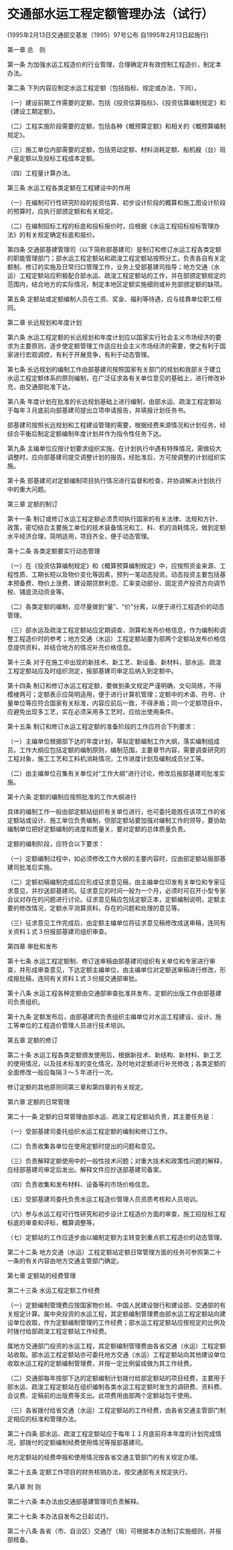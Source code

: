 # 交通部水运工程定额管理办法（试行）

(1995年2月13日交通部交基发〔1995〕97号公布 自1995年2月13日起施行)


第一章 总  则



第一条 为加强水运工程造价的行业管理，合理确定并有效控制工程造价，制定本办法。

第二条 下列内容应制定水运工程定额（包括指标、规定或办法，下同）。

（一）建设前期工作需要的定额，包括《投资估算指标》、《投资估算编制规定》和《建设工期定额》。

（二）工程实施阶段需要的定额，包括各种《概预算定额》和相关的《概预算编制规定》。

（三）施工单位内部需要的定额，包括劳动定额、材料消耗定额、船机艘（台）班产量定额以及投标工程成本定额。

（四）工程量计算办法。

第三条 水运工程各类定额在工程建设中的作用

（一）在编制可行性研究阶段的投资估算、初步设计阶段的概算和施工图设计阶段的预算时，应执行部颁定额和有关规定。

（二）在编制招标工程的标底和投标报价时，应根据《水运工程招标投标管理办法》的有关规定确定标底和报价。

第四条 交通部基建管理司（以下简称部基建司）是制订和修订水运工程各类定额的职能管理部门；部水运工程定额站和疏浚工程定额站按照分工，负责各自有关定额制、修订的实施及日常归口管理工作，业务上受部基建司指导；地方交通（水运）工程定额站应积极配合部水运、疏浚工程定额站的工作，并在部颁定额规定的范围内，结合地方的实际情况，制定本地区定额实施细则或补充部颁定额的缺项。

第五条 定额站或定额编制人员在工资、奖金、福利等待遇，应与挂靠单位职工相同。



第二章 长远规划和年度计划



第六条 水运工程定额的长远规划和年度计划应以国家实行社会主义市场经济的要求为主要原则，逐步使定额管理工作适应社会主义市场经济的需要，使之有利于国家进行宏观调控，有利于开展竞争，有利于动态管理。

第七条 长远规划的编制工作由部基建司按照国家有关部门的规划和我部关于建立水运工程定额体系的原则编制，在广泛征求各有关单位意见的基础上，进行修改补充，由交通部批准下达。

第八条 年度计划在批准的长远规划基础上进行编制，由部水运、疏浚工程定额站于每年３月底前向部基建司提出立项申请报告，并填报计划任务书。

部基建司按照长远规划和工程建设管理的需要，根据经费来源情况和计划任务，经综合平衡后制定定额编制年度计划并作为指令性任务下达。

第九条 主编单位应按计划要求组织实施，在计划执行中遇有特殊情况，需做较大调整时，应向部基建司提交调整计划的报告，经批准后，方可按调整的计划组织实施。

第十条 部基建司对定额编制项目执行情况进行监督和检查，并协调解决计划执行中的重大问题。



第三章 定额的制订



第十一条 制订或修订水运工程定额必须贯彻执行国家的有关法律、法规和方针、政策，密切结合主要施工单位的技术装备情况和工、料、机的消耗情况，做到定额水平经济合理，简明适用，项目齐全，便于动态管理。

第十二条 各类定额要实行动态管理

（一）在《投资估算编制规定》和《概算预算编制规定》中，应按照资金来源、工程性质、工期长短以及物价变化等因素，预列一笔动态投资。动态投资主要包括基本预备费、物价上涨费、建设期贷款利息、汇率变动部分、固定资产投资方向调节税、铺底流动资金等。

（二）各类定额的编制，应尽量做到“量”、“价”分离，以便于进行工程造价的动态管理。

（三）部水运及疏浚工程定额站应定期调查、测算和发布价格信息，作为编制和调整工程造价时的参考；地方交通（水运）工程定额站要为部两个定额站发布价格信息提供资料，并结合地方的情况补充价格信息。

第十三条 对于在施工中出现的新技术、新工艺、新设备、新材料，部水运、疏浚工程定额站应及时组织测定，报部基建司审定后纳入到定额中。

第十四条 制订和修订水运工程定额，要做到条文规定严谨明确，文句简练，不得模棱两可；定额表示应简明适用，便于进行计算机管理；定额中的术语、符号、计量单位等应符合国家有关标准，内容应前后一致，不得矛盾；同一个定额项目中，应避免出现多工艺，实在必须采用多工艺时，应给出使用条件。

第十五条 制订和修订水运工程定额的准备阶段的工作应符合下列要求：

（一）主编单位根据部下达的年度计划，草拟定额编制工作大纲，落实编制组成员。工作大纲应包括定额的编制原则，编制范围，主要章节内容，需要调查研究的工程对象，施工工艺和工料机消耗情况，工作进度计划及编制成员分工等。

（二）由主编单位召集有关单位对“工作大纲”进行讨论，修改后报部基建司批准实施。

第十六条 定额的编制应按照批准的工作大纲进行

具体的编制工作一般由部定额站组织有关单位进行，也可委托能胜任该项工作的省定额站或设计、施工单位负责编制，但部定额站要加强对编制工作的领导，要协助编制单位把好定额编制的进度和质量关，要对定额的总体质量负责。

定额的编制阶段，应符合以下要求：

（一）定额编制过程中，如必须修改工作大纲的主要内容时，应由部定额站报部基建司批准后实施。

（二）定额初稿编制完成后应形成征求意见稿，由主编单位印发有关单位和专家征求意见，并抄送部基建司。征求意见的时间一般为一个月，必须时可召开小型专家会议对存在的问题进行讨论。征求意见稿应包括定额正本，定额编制说明，定额主要的修改情况，定额水平测算资料，存在的问题和处理的意见等。

（三）征求意见工作完成后，由定额主编单位将征求意见稿修改成送审稿，连同有关资料１式３份报部基建司组织审查。



第四章 审批和发布



第十七条 水运工程定额制、修订送审稿由部基建司组织有关单位和专家进行审查，并形成审查意见，下达定额主编单位，由主编单位对定额送审稿进行修改，形成报批稿，连同有关资料１式３份报交通部审批。

第十八条 水运工程各种定额由交通部审查批准并发布，定额的出版工作由部基建司负责组织。

第十九条 定额发布后，由部基建司负责组织主编单位对水运工程建设、设计、施工等单位的工程造价管理人员进行技术培训。



第五章 定额的修订



第二十条 水运工程各类定额颁发使用后，根据新技术、新结构、新材料、新工艺的使用情况，以及技术标准的变化情况，及时地对定额进行补充修改；各类定额的全面修改一般应每隔３～５年进行一次。

修订定额的其他原则同第三章和第四章的有关规定。



第六章 定额的日常管理



第二十一条 定额的日常管理由部水运、疏浚工程定额站负责，其主要任务是：

（一）受部基建司委托组织水运工程定额的编制和修订工作。

（二）负责收集各单位在使用定额时提出的问题和意见。

（三）负责解释定额使用中的一般性技术问题；对重大技术和政策性问题的解释，应经部基建司审定后发出。解释文件应抄送部基建司备案。

（四）负责收集和发布材料、设备等的市场价格信息。

（五）受部基建司委托负责水运工程造价管理人员资质考核和人员培训。

（六）参与水运工程可行性研究和初步设计工程造价方面的审查，施工招投标工程标底的审查和评标，概算调整等。

（七）定额站的工作应逐步由以编制定额为主转变到重点抓工程造价的动态管理。

第二十二条 地方交通（水运）工程定额站定额日常管理方面的任务可参照第二十一条的有关内容由地方交通主管部门确定。



第七章 定额站的经费管理



第二十三条 水运工程定额工作经费

（一）定额编制管理费应按国家物价局、中国人民建设银行和建设部、交通部的有关规定计算。属中央投资的水运工程，其定额编制管理费由部水运工程定额站向建设单位收取，作为定额编制管理的工作经费；部水运工程定额站应按规定的比例及时拨付给部疏浚工程定额站工作经费。

属地方交通部门投资的水运工程，其定额编制管理费由各省交通（水运）工程定额站收取。部水运工程定额站亦可委托地方交通（水运）工程定额站向其他建设单位收取水运工程的定额编制管理费，并按一定比例留成做为其工作经费。

（二）交通部每年按部下达的定额编制计划拨付给部定额站的项目经费，主要用于部水运、疏浚工程定额站在组织编制各类水运工程定额时发生的调研费、资料费、会议费、定稿前的出版费等支出。此项费用由部两个定额站包干使用。

（三）各省拨付给省交通（水运）工程定额站的工作经费，由各省交通主管部门制定相应的标准和管理办法。

第二十四条 部水运、疏浚工程定额站应于每年１１月底前将本年度的计划完成情况，部拨付的定额编制经费使用情况等报部基建司。

地方定额站的经费申报和使用情况按各省交通主管部门的有关规定办理。

第二十五条 定额工作项目的财务核销办法，按交通部有关规定执行。



第八章 附 则



第二十六条 本办法由交通部基建管理司负责解释。

第二十七条 本办法自发布之日起试行。

第二十八条 各省（市、自治区）交通厅（局）可根据本办法制订实施细则，并报部核备。